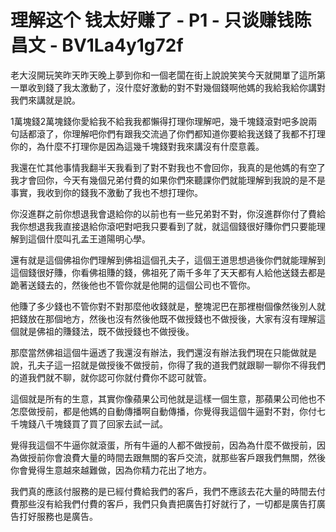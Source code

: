 # 理解这个 钱太好赚了 - P1 - 只谈赚钱陈昌文 - BV1La4y1g72f

老大沒開玩笑昨天昨天晚上夢到你和一個老闆在街上說說笑笑今天就開單了這所第一單收到錢了我太激動了，沒什麼好激動的對不對幾個錢啊他媽的我給我給你講對我們來講就是說。

1萬塊錢2萬塊錢你愛給我不給我我都懶得打理你理解吧，幾千塊錢滾對吧多說兩句話都滾了，你理解吧你們有跟我交流過了你們都知道你要給我送錢了我都不打理你的，為什麼不打理你是因為這幾千塊錢對我來講沒有什麼意義。

我還在忙其他事情我翻半天我看到了對不對我也不會回你，我真的是他媽的有空了我才會回你，今天有幾個兄弟付費的如果你們來聽課你們就能理解到我說的是不是事實，我收到你的錢我不激動了我也不想打理你。

你沒進群之前你想退我會退給你的以前也有一些兄弟對不對，你沒進群你付了費給我你想退我我直接退給你滾吧對吧我只要看到了就，就這個錢很好賺你們只要能理解到這個什麼叫孔孟王道陽明心學。

還有就是這個佛祖你們理解到佛祖這個孔夫子，這個王道思想過後你們就能理解到這個錢很好賺，你看佛祖賺的錢，佛祖死了兩千多年了天天都有人給他送錢去都是跪著送錢去的，然後他也不管你就是他開的這個公司也不管你。

他賺了多少錢也不管你對不對那麼他收錢就是，整塊泥巴在那裡樹個像然後別人就把錢放在那個地方，然後也沒有然後他既不做授錢也不做授後，大家有沒有理解這個就是佛祖的賺錢法，既不做授錢也不做授後。

那麼當然佛祖這個牛逼透了我還沒有辦法，我們還沒有辦法我們現在只能做就是說，孔夫子這一招就是做授後不做授前，你得了我的道我們就跟聊一聊你不得我們的道我們就不聊，就你認可你就付費你不認可就管。

這個就是所有的生意，其實你像蘋果公司他就是這樣一個生意，那蘋果公司他也不怎麼做授前，都是他媽的自動傳播啊自動傳播，你覺得我這個牛逼對不對，你付七千塊錢八千塊錢買了買了回家去試一試。

覺得我這個不牛逼你就滾蛋，所有牛逼的人都不做授前，因為為什麼不做授前，因為做授前你會浪費大量的時間去跟無關的客戶交流，就那些客戶跟我們無關，然後你會覺得生意越來越難做，因為你精力花出了地方。

我們真的應該付服務的是已經付費給我們的客戶，我們不應該去花大量的時間去付費那些沒有給我們付費的客戶，我們只負責把廣告打好就行了，一切都是廣告打廣告打好服務也是廣告。

